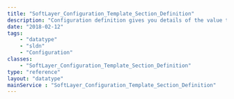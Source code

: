 ```yaml
---
title: "SoftLayer_Configuration_Template_Section_Definition"
description: "Configuration definition gives you details of the value that you're setting. "
date: "2018-02-12"
tags:
    - "datatype"
    - "sldn"
    - "Configuration"
classes:
    - "SoftLayer_Configuration_Template_Section_Definition"
type: "reference"
layout: "datatype"
mainService : "SoftLayer_Configuration_Template_Section_Definition"
---
```

